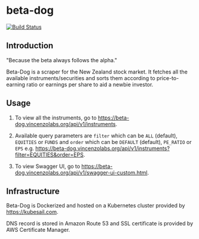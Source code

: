 # beta-dog

[![Build Status](https://travis-ci.org/rvbabilonia/beta-dog.svg)](https://travis-ci.org/rvbabilonia/beta-dog)

## Introduction

"Because the beta always follows the alpha."

Beta-Dog is a scraper for the New Zealand stock market. It fetches all the available instruments/securities and
sorts them according to price-to-earning ratio or earnings per share to aid a newbie investor.

## Usage

1. To view all the instruments, go to https://beta-dog.vincenzolabs.org/api/v1/instruments.

2. Available query parameters are `filter` which can be `ALL` (default), `EQUITIES` or `FUNDS` and `order` which can be
`DEFAULT` (default), `PE_RATIO` or `EPS` e.g. https://beta-dog.vincenzolabs.org/api/v1/instruments?filter=EQUITIES&order=EPS.

3. To view Swagger UI, go to https://beta-dog.vincenzolabs.org/api/v1/swagger-ui-custom.html.

## Infrastructure

Beta-Dog is Dockerized and hosted on a Kubernetes cluster provided by https://kubesail.com.

DNS record is stored in Amazon Route 53 and SSL certificate is provided by AWS Certificate Manager.  
